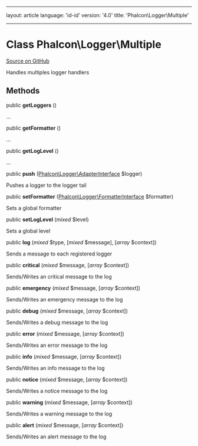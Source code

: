 * * *

layout: article language: 'id-id' version: '4.0' title: 'Phalcon\Logger\Multiple'

* * *

# Class **Phalcon\Logger\Multiple**

<a href="https://github.com/phalcon/cphalcon/tree/v4.0.0/phalcon/logger/multiple.zep" class="btn btn-default btn-sm">Source on GitHub</a>

Handles multiples logger handlers

## Methods

public **getLoggers** ()

...

public **getFormatter** ()

...

public **getLogLevel** ()

...

public **push** ([Phalcon\Logger\AdapterInterface](/4.0/en/api/Phalcon_Logger_AdapterInterface) $logger)

Pushes a logger to the logger tail

public **setFormatter** ([Phalcon\Logger\FormatterInterface](/4.0/en/api/Phalcon_Logger_FormatterInterface) $formatter)

Sets a global formatter

public **setLogLevel** (*mixed* $level)

Sets a global level

public **log** (*mixed* $type, [*mixed* $message], [*array* $context])

Sends a message to each registered logger

public **critical** (*mixed* $message, [*array* $context])

Sends/Writes an critical message to the log

public **emergency** (*mixed* $message, [*array* $context])

Sends/Writes an emergency message to the log

public **debug** (*mixed* $message, [*array* $context])

Sends/Writes a debug message to the log

public **error** (*mixed* $message, [*array* $context])

Sends/Writes an error message to the log

public **info** (*mixed* $message, [*array* $context])

Sends/Writes an info message to the log

public **notice** (*mixed* $message, [*array* $context])

Sends/Writes a notice message to the log

public **warning** (*mixed* $message, [*array* $context])

Sends/Writes a warning message to the log

public **alert** (*mixed* $message, [*array* $context])

Sends/Writes an alert message to the log
